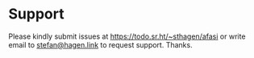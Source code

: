 # Support

Please kindly submit issues at https://todo.sr.ht/~sthagen/afasi or write email to stefan@hagen.link to request support. Thanks.
